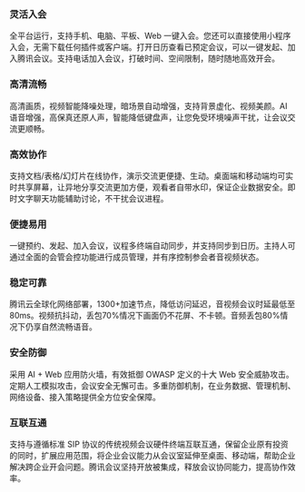 

### 灵活入会
全平台运行，支持手机、电脑、平板、Web 一键入会。您还可以直接使用小程序入会，无需下载任何插件或客户端。打开日历查看已预定会议，可以一键发起、加入腾讯会议。支持电话加入会议，打破时间、空间限制，随时随地高效开会。


### 高清流畅
高清画质，视频智能降噪处理，暗场景自动增强，支持背景虚化、视频美颜。AI 语音增强，高保真还原人声，智能降低键盘声，让您免受环境噪声干扰，让会议交流更顺畅。


### 高效协作
支持文档/表格/幻灯片在线协作，演示交流更便捷、生动。桌面端和移动端均可实时共享屏幕，让异地分享交流更加方便，观看者自带水印，保证企业数据安全。即时文字聊天功能辅助讨论，不干扰会议进程。


### 便捷易用
一键预约、发起、加入会议，议程多终端自动同步，并支持同步到日历。主持人可通过全面的会管会控功能进行成员管理，并有序控制参会者音视频状态。


### 稳定可靠
腾讯云全球化网络部署，1300+加速节点，降低访问延迟，音视频会议时延最低至80ms。视频抗抖动，丢包70%情况下画面仍不花屏、不卡顿。音频丢包80%情况下仍享自然流畅语音。


### 安全防御
采用 AI + Web 应用防火墙，有效抵御 OWASP 定义的十大 Web 安全威胁攻击。定期人工模拟攻击，会议安全无懈可击。多重防御机制，在业务数据、管理机制、网络设备、接入策略提供全方位安全保障。


### 互联互通
支持与遵循标准 SIP 协议的传统视频会议硬件终端互联互通，保留企业原有投资的同时，扩展应用范围，将企业会议能力从会议室延伸至桌面、移动端，帮助企业解决跨企业开会问题。腾讯会议坚持开放被集成，释放会议协同能力，提高协作效率。
